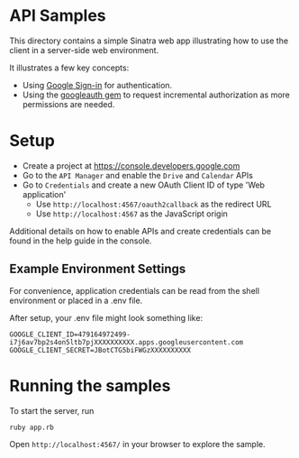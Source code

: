 # API Samples

This directory contains a simple Sinatra web app illustrating how to use the client
in a server-side web environment.

It illustrates a few key concepts:

* Using [Google Sign-in](https://developers.google.com/identity) for authentication.
* Using the [googleauth gem](https://github.com/google/google-auth-library-ruby) to
  request incremental authorization as more permissions are needed.

# Setup

* Create a project at https://console.developers.google.com
* Go to the `API Manager` and enable the `Drive` and `Calendar` APIs
* Go to `Credentials` and create a new OAuth Client ID of type 'Web application'
    * Use `http://localhost:4567/oauth2callback` as the redirect URL
    * Use `http://localhost:4567` as the JavaScript origin

Additional details on how to enable APIs and create credentials can be
found in the help guide in the console.

## Example Environment Settings

For convenience, application credentials can be read from the shell environment
or placed in a .env file.

After setup, your .env file might look something like:

```
GOOGLE_CLIENT_ID=479164972499-i7j6av7bp2s4on5ltb7pjXXXXXXXXXX.apps.googleusercontent.com
GOOGLE_CLIENT_SECRET=JBotCTG5biFWGzXXXXXXXXXX
```

# Running the samples

To start the server, run

```
ruby app.rb
```

Open `http://localhost:4567/` in your browser to explore the sample.

